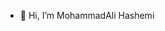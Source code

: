 - 👋 Hi, I’m MohammadAli Hashemi


<!---
ma-hashemiasl/ma-hashemiasl is a ✨ special ✨ repository because its `README.md` (this file) appears on your GitHub profile.
You can click the Preview link to take a look at your changes.
--->
